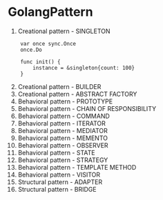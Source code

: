 # GolangPattern
 
1. Creational pattern - SINGLETON
```
    var once sync.Once
    once.Do
```
```
    func init() {
	    instance = &singleton{count: 100}
    }
```
2. Creational pattern - BUILDER
3. Creational pattern - ABSTRACT FACTORY
4. Behavioral pattern - PROTOTYPE
5. Behavioral pattern - CHAIN OF RESPONSIBILITY
6. Behavioral pattern - COMMAND
7. Behavioral pattern - ITERATOR
8. Behavioral pattern - MEDIATOR
9. Behavioral pattern - MEMENTO
10. Behavioral pattern - OBSERVER
11. Behavioral pattern - STATE
12. Behavioral pattern - STRATEGY
13. Behavioral pattern - TEMPLATE METHOD
14. Behavioral pattern - VISITOR
15. Structural pattern - ADAPTER
16. Structural pattern - BRIDGE
